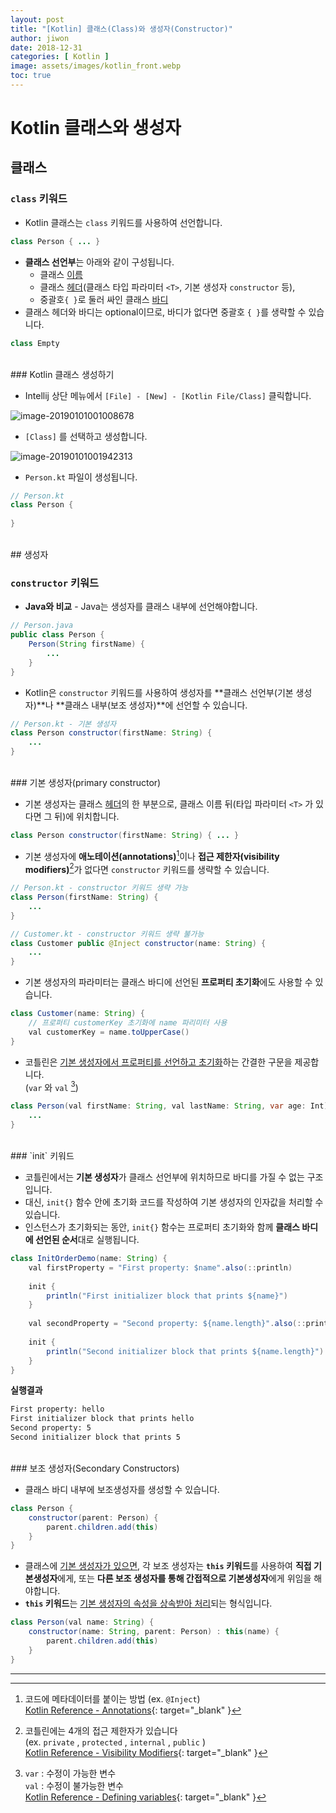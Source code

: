 ```yaml
---
layout: post
title: "[Kotlin] 클래스(Class)와 생성자(Constructor)"
author: jiwon
date: 2018-12-31
categories: [ Kotlin ]
image: assets/images/kotlin_front.webp
toc: true
---
```


# Kotlin 클래스와 생성자

## 클래스

### `class` 키워드

- Kotlin 클래스는 `class` 키워드를 사용하여 선언합니다.

```java
class Person { ... }
```

- **클래스 선언부**는 아래와 같이 구성됩니다.
  - 클래스 <u>이름</u>
  - 클래스 <u>헤더</u>(클래스 타입 파라미터 `<T>`, 기본 생성자 `constructor` 등), 
  - 중괄호`{ }`로 둘러 싸인 클래스 <u>바디</u>
- 클래스 헤더와 바디는 optional이므로, 바디가 없다면 중괄호 `{ }`를 생략할 수 있습니다.

```java
class Empty
```
<br/>
### Kotlin 클래스 생성하기

- Intellij 상단 메뉴에서 `[File] - [New] - [Kotlin File/Class]` 클릭합니다.

![image-20190101001008678](https://farm8.staticflickr.com/7839/31601763357_23d5d95572_o.png)

- `[Class]` 를 선택하고 생성합니다.

![image-20190101001942313](https://farm5.staticflickr.com/4806/45628599865_4421e59c85_o.png)

- `Person.kt` 파일이 생성됩니다. 

```java
// Person.kt
class Person {
    
}
```
<br/>
## 생성자 

### `constructor`  키워드

- **Java와 비교**  - Java는 생성자를 클래스 내부에 선언해야합니다.

```java
// Person.java
public class Person {
    Person(String firstName) {
        ...
    }
}
```

- Kotlin은 `constructor` 키워드를 사용하여 생성자를 **클래스 선언부(기본 생성자)**나 **클래스 내부(보조 생성자)**에 선언할 수 있습니다.

```java
// Person.kt - 기본 생성자
class Person constructor(firstName: String) { 
    ... 
}
```

<script async src="https://pagead2.googlesyndication.com/pagead/js/adsbygoogle.js"></script>
<ins class="adsbygoogle"
     style="display:block; text-align:center;"
     data-ad-layout="in-article"
     data-ad-format="fluid"
     data-ad-client="ca-pub-8753021586186085"
     data-ad-slot="8878745802">
</ins>
<script>
     (adsbygoogle = window.adsbygoogle || []).push({});
</script>

<br/>
### 기본 생성자(primary constructor)

- 기본 생성자는 클래스 <u>헤더</u>의 한 부분으로, 클래스 이름 뒤(타입 파라미터 `<T>` 가 있다면 그 뒤)에 위치합니다.

```java
class Person constructor(firstName: String) { ... }
```

- 기본 생성자에 **애노테이션(annotations)**[^annotation]이나 **접근 제한자(visibility modifiers)**[^visibility_modifiers]가 없다면 `constructor` 키워드를 생략할 수 있습니다.

```java
// Person.kt - constructor 키워드 생략 가능
class Person(firstName: String) { 
    ... 
}
```

```java
// Customer.kt - constructor 키워드 생략 불가능
class Customer public @Inject constructor(name: String) { 
    ... 
}
```

- 기본 생성자의 파라미터는 클래스 바디에 선언된 **프로퍼티 초기화**에도 사용할 수 있습니다. 

```java
class Customer(name: String) {
    // 프로퍼티 customerKey 초기화에 name 파리미터 사용
    val customerKey = name.toUpperCase()
}
```

- 코틀린은 <u>기본 생성자에서 프로퍼티를 선언하고 초기화</u>하는 간결한 구문을 제공합니다. <br> (`var` 와  `val` [^Defining_variables])

```java
class Person(val firstName: String, val lastName: String, var age: Int) { 
    ... 
}
```
<br/>
### `init` 키워드

- 코틀린에서는 **기본 생성자**가 클래스 선언부에 위치하므로 바디를 가질 수 없는 구조입니다.  
- 대신, `init{}` 함수 안에 초기화 코드를 작성하여 기본 생성자의 인자값을 처리할 수 있습니다.
- 인스턴스가 초기화되는 동안, `init{}` 함수는 프로퍼티 초기화와 함께 **클래스 바디에 선언된 순서**대로 실행됩니다.

```java
class InitOrderDemo(name: String) {
    val firstProperty = "First property: $name".also(::println)
    
    init {
        println("First initializer block that prints ${name}")
    }
    
    val secondProperty = "Second property: ${name.length}".also(::println)
    
    init {
        println("Second initializer block that prints ${name.length}")
    }
}
```

**실행결과**

```bash
First property: hello
First initializer block that prints hello
Second property: 5
Second initializer block that prints 5
```
<br/>
### 보조 생성자(Secondary Constructors)

- 클래스 바디 내부에 보조생성자를 생성할 수 있습니다.

```java
class Person {
    constructor(parent: Person) {
        parent.children.add(this)
    }
}
```

- 클래스에 <u>기본 생성자가 있으면</u>,  각 보조 생성자는 **`this` 키워드**를 사용하여 **직접 기본생성자**에게, 또는 **다른 보조 생성자를 통해 간접적으로 기본생성자**에게 위임을 해야합니다.
- **`this` 키워드**는 <u>기본 생성자의 속성을 상속받아 처리</u>되는 형식입니다.

```java
class Person(val name: String) {
    constructor(name: String, parent: Person) : this(name) {
        parent.children.add(this)
    }
}
```




---

[^annotation]: 코드에 메타데이터를 붙이는 방법 (ex. `@Inject`) <br> [Kotlin Reference - Annotations](https://kotlinlang.org/docs/reference/annotations.html){: target="_blank" }
[^visibility_modifiers]: 코틀린에는 4개의 접근 제한자가 있습니다 <br> (ex.  `private` ,  `protected` ,  `internal` ,  `public` ) <br> [Kotlin Reference - Visibility Modifiers](https://kotlinlang.org/docs/reference/visibility-modifiers.html){: target="_blank" }
[^Defining_variables]: `var` :  수정이 가능한 변수<br>`val` : 수정이 불가능한 변수 <br>[Kotlin Reference - Defining variables](https://kotlinlang.org/docs/reference/basic-syntax.html#defining-variables){: target="_blank" }

